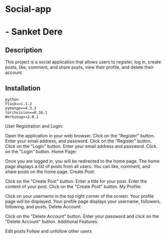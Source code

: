 # Social-app
#  - Sanket Dere

## Description

This project is a social application that allows users to register, log in, create posts, like, comment, and share posts, view their profile, and delete their account.

## Installation

	python
	Flask==1.1.2
	pymongo==4.3.3
	torchvision==0.16.1
	Werkzeug==2.0.1

User Registration and Login:

Open the application in your web browser.
Click on the "Register" button.
Enter your email address, and password.
Click on the "Register" button.
Click on the "Login" button.
Enter your email address and password.
Click on the "Login" button.
Home Page:

Once you are logged in, you will be redirected to the home page.
The home page displays a list of posts from all users.
You can like, comment, and share posts on the home page.
Create Post:

Click on the "Create Post" button.
Enter a title for your post.
Enter the content of your post.
Click on the "Create Post" button.
My Profile:

Click on your username in the top right corner of the screen.
Your profile page will be displayed.
Your profile page displays your username, followers, following, and posts.
Delete Account:

Click on the "Delete Account" button.
Enter your password and click on the "Delete Account" button.
Additional Features:

Edit posts
Follow and unfollow other users
